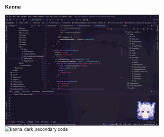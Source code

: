 ### Kanna
![kanna_dark code](../assets/screenshots/dragonMaid/kanna_dark_code.png)
![kanna_dark_secondary code](doki-theme-jetbrains/assets/screenshots/dragonMaid/kanna_dark_secondary_code.png)

